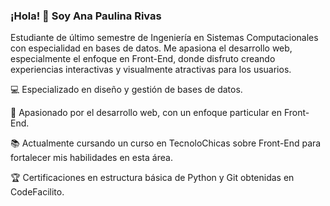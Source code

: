 ### ¡Hola! 👋 Soy Ana Paulina Rivas

Estudiante de último semestre de Ingeniería en Sistemas Computacionales con especialidad en bases de datos. Me apasiona el desarrollo web, especialmente el enfoque en Front-End, donde disfruto creando experiencias interactivas y visualmente atractivas para los usuarios.

💻 Especializado en diseño y gestión de bases de datos.

🌟 Apasionado por el desarrollo web, con un enfoque particular en Front-End.

📚 Actualmente cursando un curso en TecnoloChicas sobre Front-End para fortalecer mis habilidades en esta área.

🏆 Certificaciones en estructura básica de Python y Git obtenidas en CodeFacilito.
